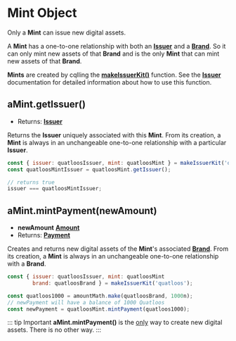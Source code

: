 # Mint Object

Only a **Mint** can issue new digital assets. 

A **Mint** has a one-to-one relationship with both an **[Issuer](./issuer.md)** and a **[Brand](./brand.md)**.
So it can only mint new assets of that **Brand** and is the only **Mint** that can mint
new assets of that **Brand**.

**Mints** are created by cqlling the **[makeIssuerKit()](./issuer.md#makeissuerkit-allegedname-assetkind-displayinfo-optshutdownwithfailure-elementshape)** function. See the **[Issuer](./issuer.md)** documentation for detailed information about how to use this function.

## aMint.getIssuer()
- Returns: **[Issuer](./issuer.md)**

Returns the **Issuer** uniquely associated with this **Mint**. From its creation, a **Mint** is always
in an unchangeable one-to-one relationship with a particular **Issuer**. 

```js
const { issuer: quatloosIssuer, mint: quatloosMint } = makeIssuerKit('quatloos');
const quatloosMintIssuer = quatloosMint.getIssuer();

// returns true
issuer === quatloosMintIssuer;
```

## aMint.mintPayment(newAmount)
- **newAmount** **[Amount](./ertp-data-types.md#amount)**
- Returns: **[Payment](./payment.md)**

Creates and returns new digital assets of the **Mint**'s associated **[Brand](./brand.md)**.
From its creation, a **Mint** is always in an unchangeable
one-to-one relationship with a **Brand**.

```js
const { issuer: quatloosIssuer, mint: quatloosMint
        brand: quatloosBrand } = makeIssuerKit('quatloos');

const quatloos1000 = amountMath.make(quatloosBrand, 1000n);
// newPayment will have a balance of 1000 Quatloos
const newPayment = quatloosMint.mintPayment(quatloos1000);
```

::: tip Important
**aMint.mintPayment()** is the <ins>only</ins> way
to create new digital assets. There is no other way.
:::
